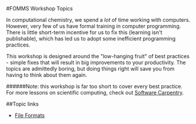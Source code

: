 #FOMMS Workshop Topics

In computational chemistry, we spend a *lot* of time working with computers. However, very few of us have formal training in computer programming. There is little short-term incentive for us to fix this (learning isn't publishable), which has led us to adopt some inefficient programming practices.

This workshop is designed around the "low-hanging fruit" of best practices - simple fixes that will result in big improvements to your productivity. The topics are admittedly boring, but doing things right will save you from having to think about them again.

######Note: this workshop is far too short to cover every best practice. For more lessons on scientific computing, check out [Software Carpentry](http://software-carpentry.org/).

##Topic links

 * [File Formats](/file_formats.md)
